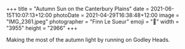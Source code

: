 +++
title = "Autumn Sun on the Canterbury Plains"
date = 2021-06-15T10:07:13+12:00
photoDate = 2021-04-29T16:38:48+12:00
image = "IMG_2361.jpeg"
photographer = "Finn Le Sueur"
emoji = "📸"
width = "3955"
height = "2966"
+++

Making the most of the autumn light by running on Godley Heads.
